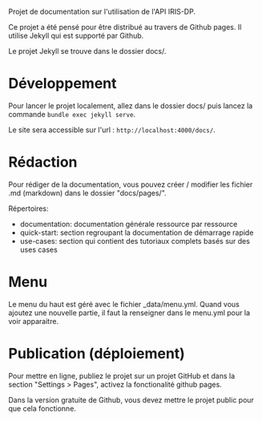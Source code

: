Projet de documentation sur l'utilisation de l'API IRIS-DP. 

Ce projet a été pensé pour être distribué au travers de Github pages. Il utilise Jekyll qui est supporté par Github. 

Le projet Jekyll se trouve dans le dossier docs/.

# Développement

Pour lancer le projet localement, allez dans le dossier docs/ puis lancez la commande `bundle exec jekyll serve`.

Le site sera accessible sur l'url : `http://localhost:4000/docs/`.

# Rédaction 

Pour rédiger de la documentation, vous pouvez créer / modifier les fichier .md (markdown) dans le dossier "docs/pages/". 

Répertoires: 

* documentation: documentation générale ressource par ressource
* quick-start: section regroupant la documentation de démarrage rapide
* use-cases: section qui contient des tutoriaux complets basés sur des uses cases

# Menu 

Le menu du haut est géré avec le fichier _data/menu.yml. Quand vous ajoutez une nouvelle partie, il faut la renseigner dans le menu.yml pour la voir apparaitre. 


# Publication (déploiement)

Pour mettre en ligne, publiez le projet sur un projet GitHub et dans la section "Settings > Pages", activez la fonctionalité github pages. 

Dans la version gratuite de Github, vous devez mettre le projet public pour que cela fonctionne. 

